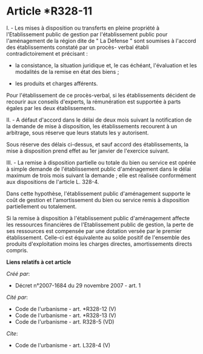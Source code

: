 # Article *R328-11

I. - Les mises à disposition ou transferts en pleine propriété à l'Etablissement public de gestion par l'établissement public
pour l'aménagement de la région dite de " La Défense " sont soumises à l'accord des établissements constaté par un procès-
verbal établi contradictoirement et précisant :

- la consistance, la situation juridique et, le cas échéant, l'évaluation et les modalités de la remise en état des biens ;

- les produits et charges afférents. 

Pour l'établissement de ce procès-verbal, si les établissements décident de recourir aux conseils d'experts, la rémunération
est supportée à parts égales par les deux établissements. 

II. - A défaut d'accord dans le délai de deux mois suivant la notification de la demande de mise à disposition, les
établissements recourent à un arbitrage, sous réserve que leurs statuts les y autorisent. 

Sous réserve des délais ci-dessus, et sauf accord des établissements, la mise à disposition prend effet au 1er janvier de
l'exercice suivant. 

III. - La remise à disposition partielle ou totale du bien ou service est opérée à simple demande de l'établissement public
d'aménagement dans le délai maximum de trois mois suivant la demande ; elle est réalisée conformément aux dispositions de
l'article L. 328-4. 

Dans cette hypothèse, l'établissement public d'aménagement supporte le coût de gestion et l'amortissement du bien ou service
remis à disposition partiellement ou totalement. 

Si la remise à disposition à l'établissement public d'aménagement affecte les ressources financières de l'Etablissement
public de gestion, la perte de ses ressources est compensée par une dotation versée par le premier établissement. Celle-ci
est équivalente au solde positif de l'ensemble des produits d'exploitation moins les charges directes, amortissements directs
compris.

**Liens relatifs à cet article**

_Créé par_:

  - Décret n°2007-1684 du 29 novembre 2007 - art. 1

_Cité par_:

  - Code de l'urbanisme - art. *R328-12 (V)
  - Code de l'urbanisme - art. *R328-13 (V)
  - Code de l'urbanisme - art. R328-5 (VD)

_Cite_:

  - Code de l'urbanisme - art. L328-4 (V)
